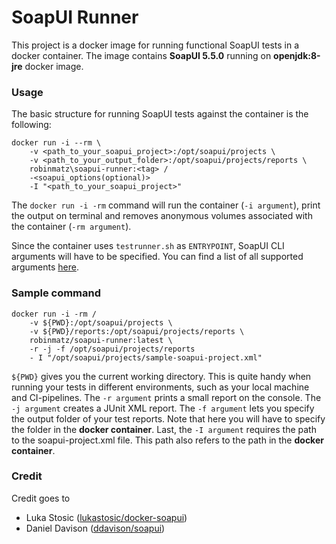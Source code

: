# SoapUI Runner

This project is a docker image for running functional SoapUI tests in a docker container. The image contains **SoapUI 5.5.0** running on **openjdk:8-jre** docker image. 

### Usage

The basic structure for running SoapUI tests against the container is the following:

```
docker run -i --rm \
    -v <path_to_your_soapui_project>:/opt/soapui/projects \
    -v <path_to_your_output_folder>:/opt/soapui/projects/reports \
    robinmatz\soapui-runner:<tag> /
    -<soapui_options(optional)> 
    -I "<path_to_your_soapui_project>"
```

The ``docker run -i -rm`` command will run the container (``-i argument``), print the output on terminal and removes anonymous volumes associated with the container (``-rm argument``).

Since the container uses ``testrunner.sh`` as ``ENTRYPOINT``, SoapUI CLI arguments will have to be specified. You can find a list of all supported arguments [here](https://www.soapui.org/docs/test-automation/running-functional-tests/).

### Sample command

```
docker run -i -rm /
    -v ${PWD}:/opt/soapui/projects \
    -v ${PWD}/reports:/opt/soapui/projects/reports \
    robinmatz/soapui-runner:latest \
    -r -j -f /opt/soapui/projects/reports
    - I "/opt/soapui/projects/sample-soapui-project.xml"
```

``${PWD}`` gives you the current working directory. This is quite handy when running your tests in different environments, such as your local machine and CI-pipelines.
The ``-r argument`` prints a small report on the console.
The ``-j argument`` creates a JUnit XML report.
The ``-f argument`` lets you specify the output folder of your test reports. Note that here you will have to specify the folder in the **docker container**.
Last, the ``-I argument`` requires the path to the soapui-project.xml file. This path also refers to the path in the **docker container**.

### Credit
Credit goes to 
- Luka Stosic ([lukastosic/docker-soapui](https://hub.docker.com/r/lukastosic/docker-soapui))
- Daniel Davison ([ddavison/soapui](https://hub.docker.com/r/ddavison/soapui))